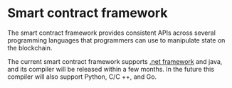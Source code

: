 # Smart contract framework

The smart contract framework provides consistent APIs across several programming languages that programmers can use to manipulate state on the blockchain.

The current smart contract framework supports [.net framework](fw/dotnet.md) and java, and its compiler will be released within a few months. In the future this compiler will also support Python, C/C ++, and Go.
